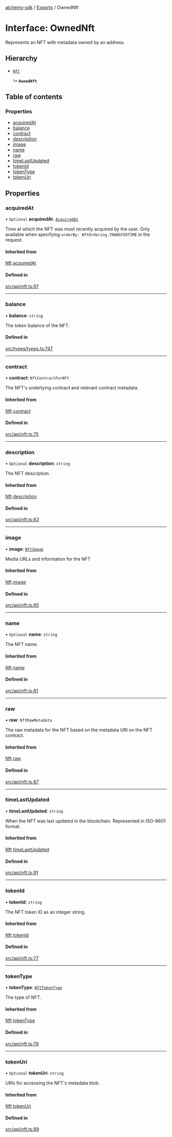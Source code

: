 [alchemy-sdk](../README.md) / [Exports](../modules.md) / OwnedNft

# Interface: OwnedNft

Represents an NFT with metadata owned by an address.

## Hierarchy

- [`Nft`](Nft.md)

  ↳ **`OwnedNft`**

## Table of contents

### Properties

- [acquiredAt](OwnedNft.md#acquiredat)
- [balance](OwnedNft.md#balance)
- [contract](OwnedNft.md#contract)
- [description](OwnedNft.md#description)
- [image](OwnedNft.md#image)
- [name](OwnedNft.md#name)
- [raw](OwnedNft.md#raw)
- [timeLastUpdated](OwnedNft.md#timelastupdated)
- [tokenId](OwnedNft.md#tokenid)
- [tokenType](OwnedNft.md#tokentype)
- [tokenUri](OwnedNft.md#tokenuri)

## Properties

### acquiredAt

• `Optional` **acquiredAt**: [`AcquiredAt`](AcquiredAt.md)

Time at which the NFT was most recently acquired by the user. Only
available when specifying `orderBy: NftOrdering.TRANSFERTIME` in the
request.

#### Inherited from

[Nft](Nft.md).[acquiredAt](Nft.md#acquiredat)

#### Defined in

[src/api/nft.ts:97](https://github.com/alchemyplatform/alchemy-sdk-js/blob/c9dbbf0/src/api/nft.ts#L97)

___

### balance

• **balance**: `string`

The token balance of the NFT.

#### Defined in

[src/types/types.ts:747](https://github.com/alchemyplatform/alchemy-sdk-js/blob/c9dbbf0/src/types/types.ts#L747)

___

### contract

• **contract**: `NftContractForNft`

The NFT's underlying contract and relevant contract metadata.

#### Inherited from

[Nft](Nft.md).[contract](Nft.md#contract)

#### Defined in

[src/api/nft.ts:75](https://github.com/alchemyplatform/alchemy-sdk-js/blob/c9dbbf0/src/api/nft.ts#L75)

___

### description

• `Optional` **description**: `string`

The NFT description.

#### Inherited from

[Nft](Nft.md).[description](Nft.md#description)

#### Defined in

[src/api/nft.ts:83](https://github.com/alchemyplatform/alchemy-sdk-js/blob/c9dbbf0/src/api/nft.ts#L83)

___

### image

• **image**: [`NftImage`](NftImage.md)

Media URLs and information for the NFT

#### Inherited from

[Nft](Nft.md).[image](Nft.md#image)

#### Defined in

[src/api/nft.ts:85](https://github.com/alchemyplatform/alchemy-sdk-js/blob/c9dbbf0/src/api/nft.ts#L85)

___

### name

• `Optional` **name**: `string`

The NFT name.

#### Inherited from

[Nft](Nft.md).[name](Nft.md#name)

#### Defined in

[src/api/nft.ts:81](https://github.com/alchemyplatform/alchemy-sdk-js/blob/c9dbbf0/src/api/nft.ts#L81)

___

### raw

• **raw**: `NftRawMetadata`

The raw metadata for the NFT based on the metadata URI on the NFT contract.

#### Inherited from

[Nft](Nft.md).[raw](Nft.md#raw)

#### Defined in

[src/api/nft.ts:87](https://github.com/alchemyplatform/alchemy-sdk-js/blob/c9dbbf0/src/api/nft.ts#L87)

___

### timeLastUpdated

• **timeLastUpdated**: `string`

When the NFT was last updated in the blockchain. Represented in ISO-8601 format.

#### Inherited from

[Nft](Nft.md).[timeLastUpdated](Nft.md#timelastupdated)

#### Defined in

[src/api/nft.ts:91](https://github.com/alchemyplatform/alchemy-sdk-js/blob/c9dbbf0/src/api/nft.ts#L91)

___

### tokenId

• **tokenId**: `string`

The NFT token ID as an integer string.

#### Inherited from

[Nft](Nft.md).[tokenId](Nft.md#tokenid)

#### Defined in

[src/api/nft.ts:77](https://github.com/alchemyplatform/alchemy-sdk-js/blob/c9dbbf0/src/api/nft.ts#L77)

___

### tokenType

• **tokenType**: [`NftTokenType`](../enums/NftTokenType.md)

The type of NFT.

#### Inherited from

[Nft](Nft.md).[tokenType](Nft.md#tokentype)

#### Defined in

[src/api/nft.ts:79](https://github.com/alchemyplatform/alchemy-sdk-js/blob/c9dbbf0/src/api/nft.ts#L79)

___

### tokenUri

• `Optional` **tokenUri**: `string`

URIs for accessing the NFT's metadata blob.

#### Inherited from

[Nft](Nft.md).[tokenUri](Nft.md#tokenuri)

#### Defined in

[src/api/nft.ts:89](https://github.com/alchemyplatform/alchemy-sdk-js/blob/c9dbbf0/src/api/nft.ts#L89)
